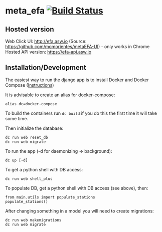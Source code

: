 # meta_efa [![Build Status](https://travis-ci.org/momorientes/metaEFA.svg)](https://travis-ci.org/momorientes/metaEFA)

## Hosted version

Web Click UI: http://efa.asw.io (Source: https://github.com/momorientes/metaEFA-UI) - only works in Chrome  
Hosted API version: https://efa-api.asw.io

## Installation/Development

The easiest way to run the django app is to install Docker and Docker Compose
([Instructions](https://docs.docker.com/compose/install/))


It is advisable to create an alias for docker-compose:
```
alias dc=docker-compose
```

To build the containers run `dc build` if you do this the first time it will take some time.

Then initialize the database:
```
dc run web reset_db
dc run web migrate
```


To run the app (-d for daemonizing => background):
```
dc up [-d]
```


To get a python shell with DB access:
```
dc run web shell_plus
```


To populate DB, get a python shell with DB access (see above), then:
```
from main.utils import populate_stations
populate_stations()
```


After changing something in a model you will need to create migrations:
```
dc run web makemigrations
dc run web migrate
```
